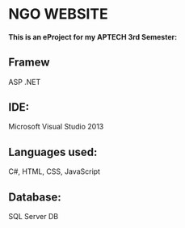 # NGO WEBSITE
#### This is an eProject for my APTECH 3rd Semester:
## Framew
ASP .NET
## IDE:
Microsoft Visual Studio 2013
## Languages used:
C#, HTML, CSS, JavaScript
## Database:
SQL Server DB
